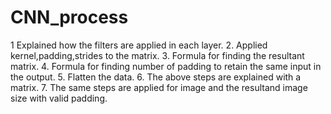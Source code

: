 # CNN_process
1 Explained how the filters are applied in each layer.
2. Applied kernel,padding,strides to the matrix.
3. Formula for finding the resultant matrix.
4. Formula for finding number of padding to retain the same input in the output.
5. Flatten the data.
6. The above steps are explained with a matrix. 
7. The same steps are applied for image and the resultand image size with valid padding.
